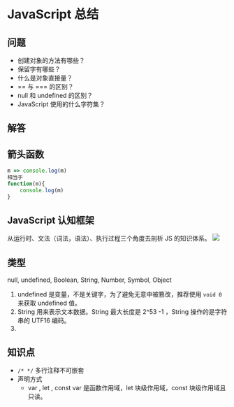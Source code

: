 # JavaScript 总结

## 问题
* 创建对象的方法有哪些？
* 保留字有哪些？
* 什么是对象直接量？
* == 与 === 的区别？
* null 和 undefined 的区别？
* JavaScript 使用的什么字符集？ 

## 解答

## 箭头函数
```js
m => console.log(m)
相当于
function(m){
    console.log(m)
}
```
## JavaScript 认知框架
从运行时、文法（词法，语法）、执行过程三个角度去剖析 JS 的知识体系。
![](/Users/lotsd/Pictures/图床/重学前端/JS.png)

## 类型
null, undefined, Boolean, String, Number, Symbol, Object
1. undefined 是变量，不是关键字，为了避免无意中被篡改，推荐使用 `void 0` 来获取 undefined 值。
2. String 用来表示文本数据。String 最大长度是 2^53 -1 ，String 操作的是字符串的 UTF16 编码。
3. 

## 知识点
* `/* */` 多行注释不可嵌套
* 声明方式
  - var , let , const
  var 是函数作用域，let 块级作用域，const 块级作用域且只读。